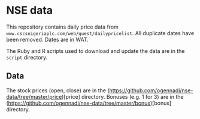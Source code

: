 # NSE data

This repository contains daily price data from `www.cscsnigeriaplc.com/web/guest/dailypricelist`. All duplicate dates have been removed. Dates are in WAT.

The Ruby and R scripts used to download and update the data are in the `script` directory.

## Data
The stock prices (open, close) are in the (https://github.com/ogennadi/nse-data/tree/master/price)[price] directory. Bonuses (e.g. 1 for 3) are in the (https://github.com/ogennadi/nse-data/tree/master/bonus)[bonus] directory.
